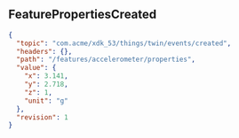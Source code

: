 ## FeaturePropertiesCreated

```json
{
  "topic": "com.acme/xdk_53/things/twin/events/created",
  "headers": {},
  "path": "/features/accelerometer/properties",
  "value": {
    "x": 3.141,
    "y": 2.718,
    "z": 1,
    "unit": "g"
  },
  "revision": 1
}
```
